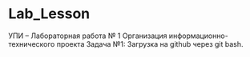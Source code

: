 # Lab_Lesson
УПИ – Лабораторная работа № 1 Организация информационно-технического проекта 
Задача №1: Загрузка на github через git bash.
 


